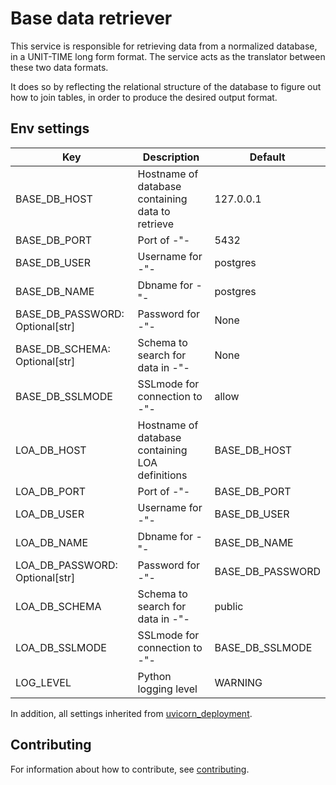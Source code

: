 
# Base data retriever

This service is responsible for retrieving data from a normalized database, in
a UNIT-TIME long form format. The service acts as the translator between these
two data formats.

It does so by reflecting the relational structure of the database to figure out
how to join tables, in order to produce the desired output format.

## Env settings

|Key                             |Description                                                   |Default                |
|--------------------------------|--------------------------------------------------------------|-----------------------|
|BASE_DB_HOST                    |Hostname of database containing data to retrieve              |127.0.0.1              |
|BASE_DB_PORT                    |Port of -"-                                                   |5432                   |
|BASE_DB_USER                    |Username for -"-                                              |postgres               |
|BASE_DB_NAME                    |Dbname for -"-                                                |postgres               |
|BASE_DB_PASSWORD: Optional[str] |Password for -"-                                              |None                   |
|BASE_DB_SCHEMA: Optional[str]   |Schema to search for data in -"-                              |None                   |
|BASE_DB_SSLMODE                 |SSLmode for connection to -"-                                 |allow                  |
|LOA_DB_HOST                     |Hostname of database containing LOA definitions               |BASE_DB_HOST           |
|LOA_DB_PORT                     |Port of -"-                                                   |BASE_DB_PORT           |
|LOA_DB_USER                     |Username for -"-                                              |BASE_DB_USER           |
|LOA_DB_NAME                     |Dbname for -"-                                                |BASE_DB_NAME           |
|LOA_DB_PASSWORD: Optional[str]  |Password for -"-                                              |BASE_DB_PASSWORD       |
|LOA_DB_SCHEMA                   |Schema to search for data in -"-                              |public                 |
|LOA_DB_SSLMODE                  |SSLmode for connection to -"-                                 |BASE_DB_SSLMODE        |
|LOG_LEVEL                       |Python logging level                                          |WARNING                |

In addition, all settings inherited from [uvicorn_deployment](https://github.com/prio-data/uvicorn_deployment).

## Contributing

For information about how to contribute, see [contributing](https://www.github.com/prio-data/contributing).
